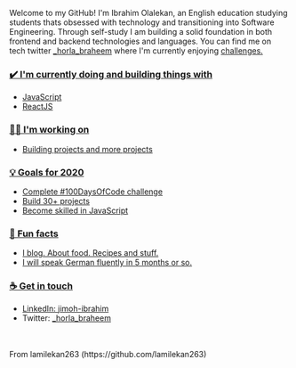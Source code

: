 
Welcome to my GitHub! I'm Ibrahim Olalekan, an English education studying students thats obsessed with technology and transitioning into Software Engineering. Through self-study  I am building a solid foundation in both frontend and backend technologies and languages. You can find me on tech twitter <a href = "https://twitter.com/_horla_braheem">_horla_braheem</a> where I'm currently enjoying  <a href="https://twitter.com/search?q=%23100DaysOfCode&src=hashtag_click">challenges.



### ✔️ I'm currently doing and building things with 
- JavaScript
- ReactJS

### 👩‍💻 I'm working on
- Building projects and more projects 

### 💡 Goals for 2020
- Complete #100DaysOfCode challenge
- Build 30+ projects 
- Become skilled in JavaScript


### 🌴 Fun facts
- I blog. About food. Recipes and stuff. 
- I will speak German fluently in 5 months or so.

### ☕ Get in touch
- LinkedIn: <a href = "https://www.linkedin.com/in/jimoh-ibrahim/">jimoh-ibrahim</a>
- Twitter: <a href = "https://twitter.com/_horla_braheem">_horla_braheem</a>

<br>
<br>
From lamilekan263 (https://github.com/lamilekan263)
